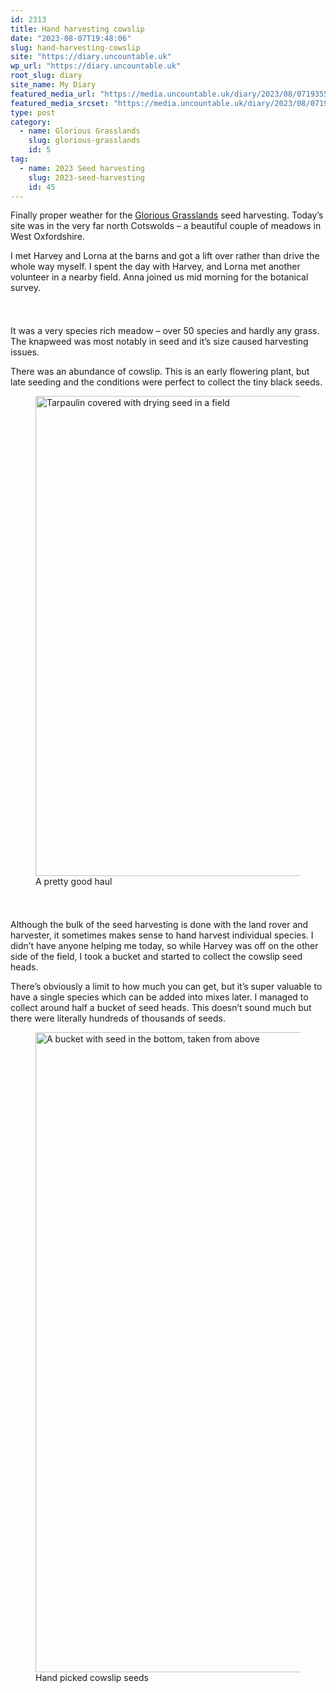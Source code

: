 ```yaml
---
id: 2313
title: Hand harvesting cowslip
date: "2023-08-07T19:48:06"
slug: hand-harvesting-cowslip
site: "https://diary.uncountable.uk"
wp_url: "https://diary.uncountable.uk"
root_slug: diary
site_name: My Diary
featured_media_url: "https://media.uncountable.uk/diary/2023/08/07193554/IMG20230807101522.webp"
featured_media_srcset: "https://media.uncountable.uk/diary/2023/08/07193554/IMG20230807101522-300x147.webp 300w, https://media.uncountable.uk/diary/2023/08/07193554/IMG20230807101522-1024x501.webp 1024w, https://media.uncountable.uk/diary/2023/08/07193554/IMG20230807101522-150x150.webp 150w, https://media.uncountable.uk/diary/2023/08/07193554/IMG20230807101522-640x313.webp 640w, https://media.uncountable.uk/diary/2023/08/07193554/IMG20230807101522.webp 2000w"
type: post
category:
  - name: Glorious Grasslands
    slug: glorious-grasslands
    id: 5
tag:
  - name: 2023 Seed harvesting
    slug: 2023-seed-harvesting
    id: 45
---
```



<p>Finally proper weather for the <a href="https://www.cotswoldsaonb.org.uk/looking-after/our-grasslands-projects/glorious-cotswolds-grasslands/">Glorious Grasslands</a> seed harvesting.  Today&#8217;s site was in the very far north Cotswolds &#8211; a beautiful couple of meadows in West Oxfordshire.</p>



<p>I met Harvey and Lorna at the barns and got a lift over rather than drive the whole way myself.  I spent the day with Harvey, and Lorna met another volunteer in a nearby field.  Anna joined us mid morning for the botanical survey.</p>


<style>.kb-row-layout-id2313_e28d6b-1a > .kt-row-column-wrap{align-content:start;}:where(.kb-row-layout-id2313_e28d6b-1a > .kt-row-column-wrap) > .wp-block-kadence-column{justify-content:start;}.kb-row-layout-id2313_e28d6b-1a > .kt-row-column-wrap{column-gap:var(--global-kb-gap-md, 2rem);row-gap:var(--global-kb-gap-md, 2rem);padding-top:var(--global-kb-spacing-sm, 1.5rem);padding-bottom:var(--global-kb-spacing-sm, 1.5rem);grid-template-columns:repeat(2, minmax(0, 1fr));}.kb-row-layout-id2313_e28d6b-1a > .kt-row-layout-overlay{opacity:0.30;}@media all and (max-width: 1024px){.kb-row-layout-id2313_e28d6b-1a > .kt-row-column-wrap{grid-template-columns:repeat(2, minmax(0, 1fr));}}@media all and (max-width: 767px){.kb-row-layout-id2313_e28d6b-1a > .kt-row-column-wrap{grid-template-columns:minmax(0, 1fr);}.kb-row-layout-id2313_e28d6b-1a > .kt-row-column-wrap > .wp-block-kadence-column:nth-of-type(1){order:2;}.kb-row-layout-id2313_e28d6b-1a > .kt-row-column-wrap > .wp-block-kadence-column:nth-of-type(2){order:1;}.kb-row-layout-id2313_e28d6b-1a > .kt-row-column-wrap > .wp-block-kadence-column:nth-of-type(3){order:12;}.kb-row-layout-id2313_e28d6b-1a > .kt-row-column-wrap > .wp-block-kadence-column:nth-of-type(4){order:11;}.kb-row-layout-id2313_e28d6b-1a > .kt-row-column-wrap > .wp-block-kadence-column:nth-of-type(5){order:22;}.kb-row-layout-id2313_e28d6b-1a > .kt-row-column-wrap > .wp-block-kadence-column:nth-of-type(6){order:21;}.kb-row-layout-id2313_e28d6b-1a > .kt-row-column-wrap > .wp-block-kadence-column:nth-of-type(7){order:32;}.kb-row-layout-id2313_e28d6b-1a > .kt-row-column-wrap > .wp-block-kadence-column:nth-of-type(8){order:31;}}</style><div class="kb-row-layout-wrap kb-row-layout-id2313_e28d6b-1a alignnone wp-block-kadence-rowlayout"><div class="kt-row-column-wrap kt-has-2-columns kt-row-layout-equal kt-tab-layout-inherit kt-mobile-layout-row kt-row-valign-top">
<style>.kadence-column2313_5aec6e-1e > .kt-inside-inner-col,.kadence-column2313_5aec6e-1e > .kt-inside-inner-col:before{border-top-left-radius:0px;border-top-right-radius:0px;border-bottom-right-radius:0px;border-bottom-left-radius:0px;}.kadence-column2313_5aec6e-1e > .kt-inside-inner-col{column-gap:var(--global-kb-gap-sm, 1rem);}.kadence-column2313_5aec6e-1e > .kt-inside-inner-col{flex-direction:column;}.kadence-column2313_5aec6e-1e > .kt-inside-inner-col > .aligncenter{width:100%;}.kadence-column2313_5aec6e-1e > .kt-inside-inner-col:before{opacity:0.3;}.kadence-column2313_5aec6e-1e{position:relative;}@media all and (max-width: 1024px){.kadence-column2313_5aec6e-1e > .kt-inside-inner-col{flex-direction:column;justify-content:center;}}@media all and (max-width: 767px){.kadence-column2313_5aec6e-1e > .kt-inside-inner-col{flex-direction:column;justify-content:center;}}</style>
<div class="wp-block-kadence-column kadence-column2313_5aec6e-1e"><div class="kt-inside-inner-col">
<p>It was a very species rich meadow &#8211; over 50 species and hardly any grass.  The knapweed was most notably in seed and it&#8217;s size caused harvesting issues.</p>



<p>There was an abundance of cowslip.  This is an early flowering plant, but late seeding and the conditions were perfect to collect the tiny black seeds.</p>
</div></div>


<style>.kadence-column2313_5df6f9-87 > .kt-inside-inner-col,.kadence-column2313_5df6f9-87 > .kt-inside-inner-col:before{border-top-left-radius:0px;border-top-right-radius:0px;border-bottom-right-radius:0px;border-bottom-left-radius:0px;}.kadence-column2313_5df6f9-87 > .kt-inside-inner-col{column-gap:var(--global-kb-gap-sm, 1rem);}.kadence-column2313_5df6f9-87 > .kt-inside-inner-col{flex-direction:column;}.kadence-column2313_5df6f9-87 > .kt-inside-inner-col > .aligncenter{width:100%;}.kadence-column2313_5df6f9-87 > .kt-inside-inner-col:before{opacity:0.3;}.kadence-column2313_5df6f9-87{position:relative;}@media all and (max-width: 1024px){.kadence-column2313_5df6f9-87 > .kt-inside-inner-col{flex-direction:column;justify-content:center;}}@media all and (max-width: 767px){.kadence-column2313_5df6f9-87 > .kt-inside-inner-col{flex-direction:column;justify-content:center;}}</style>
<div class="wp-block-kadence-column kadence-column2313_5df6f9-87"><div class="kt-inside-inner-col">
<figure class="wp-block-image size-large"><img loading="lazy" decoding="async" width="1024" height="768" src="https://media.uncountable.uk/diary/2023/08/07193553/IMG20230807142341-1024x768.webp" alt="Tarpaulin covered with drying seed in a field" class="wp-image-2315" srcset="https://media.uncountable.uk/diary/2023/08/07193553/IMG20230807142341-1024x768.webp 1024w, https://media.uncountable.uk/diary/2023/08/07193553/IMG20230807142341-300x225.webp 300w, https://media.uncountable.uk/diary/2023/08/07193553/IMG20230807142341-640x480.webp 640w, https://media.uncountable.uk/diary/2023/08/07193553/IMG20230807142341.webp 2000w" sizes="auto, (max-width: 1024px) 100vw, 1024px" /><figcaption class="wp-element-caption">A pretty good haul</figcaption></figure>
</div></div>

</div></div>


<p>Although the bulk of the seed harvesting is done with the land rover and harvester, it sometimes makes sense to hand harvest individual species.  I didn&#8217;t have anyone helping me today, so while Harvey was off on the other side of the field, I took a bucket and started to collect the cowslip seed heads.</p>



<p>There&#8217;s obviously a limit to how much you can get, but it&#8217;s super valuable to have a single species which can be added into mixes later.  I managed to collect around half a bucket of seed heads.  This doesn&#8217;t sound much but there were literally hundreds of thousands of seeds.</p>



<figure class="wp-block-image size-large"><img loading="lazy" decoding="async" width="768" height="1024" src="https://media.uncountable.uk/diary/2023/08/07193551/IMG20230807140117-768x1024.webp" alt="A bucket with seed in the bottom, taken from above" class="wp-image-2314" srcset="https://media.uncountable.uk/diary/2023/08/07193551/IMG20230807140117-768x1024.webp 768w, https://media.uncountable.uk/diary/2023/08/07193551/IMG20230807140117-225x300.webp 225w, https://media.uncountable.uk/diary/2023/08/07193551/IMG20230807140117-480x640.webp 480w, https://media.uncountable.uk/diary/2023/08/07193551/IMG20230807140117-scaled.webp 1920w" sizes="auto, (max-width: 768px) 100vw, 768px" /><figcaption class="wp-element-caption">Hand picked cowslip seeds</figcaption></figure>

